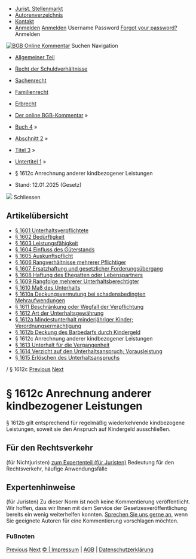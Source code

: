   * [Jurist. Stellenmarkt](https://bgb.kommentar.de/Buch-4/Abschnitt-2/Titel-3/Untertitel-1/</job-board> "Jurist. Stellenmarkt")
  * [Autorenverzeichnis](https://bgb.kommentar.de/Buch-4/Abschnitt-2/Titel-3/Untertitel-1/</Autorenverzeichnis> "Autorenverzeichnis")
  * [Kontakt](https://bgb.kommentar.de/Buch-4/Abschnitt-2/Titel-3/Untertitel-1/</Kontakt>)
  * [Anmelden](https://bgb.kommentar.de/Buch-4/Abschnitt-2/Titel-3/Untertitel-1/<#login> "show login form") [Anmelden](https://bgb.kommentar.de/Buch-4/Abschnitt-2/Titel-3/Untertitel-1/<#> "hide login form") Username Password
[Forgot your password?](https://bgb.kommentar.de/Buch-4/Abschnitt-2/Titel-3/Untertitel-1/</user/forgotpassword>) Anmelden 


[![BGB Online Kommentar](https://bgb.kommentar.de/extension/bgb/design/bgb/images/logo.png)](https://bgb.kommentar.de/Buch-4/Abschnitt-2/Titel-3/Untertitel-1/</> "BGB Online Kommentar")
Suchen
Navigation
  * [Allgemeiner Teil](https://bgb.kommentar.de/Buch-4/Abschnitt-2/Titel-3/Untertitel-1/</Buch-1>)
  * [Recht der Schuldverhältnisse](https://bgb.kommentar.de/Buch-4/Abschnitt-2/Titel-3/Untertitel-1/</Buch-2>)
  * [Sachenrecht](https://bgb.kommentar.de/Buch-4/Abschnitt-2/Titel-3/Untertitel-1/</Buch-3>)
  * [Familienrecht](https://bgb.kommentar.de/Buch-4/Abschnitt-2/Titel-3/Untertitel-1/</Buch-4>)
  * [Erbrecht](https://bgb.kommentar.de/Buch-4/Abschnitt-2/Titel-3/Untertitel-1/</Buch-5>)


  * [Der online BGB-Kommentar](https://bgb.kommentar.de/Buch-4/Abschnitt-2/Titel-3/Untertitel-1/</>) »
  * [Buch 4](https://bgb.kommentar.de/Buch-4/Abschnitt-2/Titel-3/Untertitel-1/</Buch-4>) »
  * [Abschnitt 2](https://bgb.kommentar.de/Buch-4/Abschnitt-2/Titel-3/Untertitel-1/</Buch-4/Abschnitt-2>) »
  * [Titel 3](https://bgb.kommentar.de/Buch-4/Abschnitt-2/Titel-3/Untertitel-1/</Buch-4/Abschnitt-2/Titel-3>) »
  * [Untertitel 1](https://bgb.kommentar.de/Buch-4/Abschnitt-2/Titel-3/Untertitel-1/</Buch-4/Abschnitt-2/Titel-3/Untertitel-1>) »
  * § 1612c Anrechnung anderer kindbezogener Leistungen 
  * Stand: 12.01.2025 (Gesetz) 


![](https://vg01.met.vgwort.de/na/1c9909529ead4f509072c06d9081a7d5)
Schliessen 
## Artikelübersicht
  * [ § 1601 Unterhaltsverpflichtete ](https://bgb.kommentar.de/Buch-4/Abschnitt-2/Titel-3/Untertitel-1/</Buch-4/Abschnitt-2/Titel-3/Untertitel-1/Unterhaltsverpflichtete>)
  * [ § 1602 Bedürftigkeit ](https://bgb.kommentar.de/Buch-4/Abschnitt-2/Titel-3/Untertitel-1/</Buch-4/Abschnitt-2/Titel-3/Untertitel-1/Beduerftigkeit>)
  * [ § 1603 Leistungsfähigkeit ](https://bgb.kommentar.de/Buch-4/Abschnitt-2/Titel-3/Untertitel-1/</Buch-4/Abschnitt-2/Titel-3/Untertitel-1/Leistungsfaehigkeit>)
  * [ § 1604 Einfluss des Güterstands ](https://bgb.kommentar.de/Buch-4/Abschnitt-2/Titel-3/Untertitel-1/</Buch-4/Abschnitt-2/Titel-3/Untertitel-1/Einfluss-des-Gueterstands>)
  * [ § 1605 Auskunftspflicht ](https://bgb.kommentar.de/Buch-4/Abschnitt-2/Titel-3/Untertitel-1/</Buch-4/Abschnitt-2/Titel-3/Untertitel-1/Auskunftspflicht>)
  * [ § 1606 Rangverhältnisse mehrerer Pflichtiger ](https://bgb.kommentar.de/Buch-4/Abschnitt-2/Titel-3/Untertitel-1/</Buch-4/Abschnitt-2/Titel-3/Untertitel-1/Rangverhaeltnisse-mehrerer-Pflichtiger>)
  * [ § 1607 Ersatzhaftung und gesetzlicher Forderungsübergang ](https://bgb.kommentar.de/Buch-4/Abschnitt-2/Titel-3/Untertitel-1/</Buch-4/Abschnitt-2/Titel-3/Untertitel-1/Ersatzhaftung-und-gesetzlicher-Forderungsuebergang>)
  * [ § 1608 Haftung des Ehegatten oder Lebenspartners ](https://bgb.kommentar.de/Buch-4/Abschnitt-2/Titel-3/Untertitel-1/</Buch-4/Abschnitt-2/Titel-3/Untertitel-1/Haftung-des-Ehegatten-oder-Lebenspartners>)
  * [ § 1609 Rangfolge mehrerer Unterhaltsberechtigter ](https://bgb.kommentar.de/Buch-4/Abschnitt-2/Titel-3/Untertitel-1/</Buch-4/Abschnitt-2/Titel-3/Untertitel-1/Rangfolge-mehrerer-Unterhaltsberechtigter>)
  * [ § 1610 Maß des Unterhalts ](https://bgb.kommentar.de/Buch-4/Abschnitt-2/Titel-3/Untertitel-1/</Buch-4/Abschnitt-2/Titel-3/Untertitel-1/Mass-des-Unterhalts>)
  * [ § 1610a Deckungsvermutung bei schadensbedingten Mehraufwendungen ](https://bgb.kommentar.de/Buch-4/Abschnitt-2/Titel-3/Untertitel-1/</Buch-4/Abschnitt-2/Titel-3/Untertitel-1/Deckungsvermutung-bei-schadensbedingten-Mehraufwendungen>)
  * [ § 1611 Beschränkung oder Wegfall der Verpflichtung ](https://bgb.kommentar.de/Buch-4/Abschnitt-2/Titel-3/Untertitel-1/</Buch-4/Abschnitt-2/Titel-3/Untertitel-1/Beschraenkung-oder-Wegfall-der-Verpflichtung>)
  * [ § 1612 Art der Unterhaltsgewährung ](https://bgb.kommentar.de/Buch-4/Abschnitt-2/Titel-3/Untertitel-1/</Buch-4/Abschnitt-2/Titel-3/Untertitel-1/Art-der-Unterhaltsgewaehrung>)
  * [ § 1612a Mindestunterhalt minderjähriger Kinder; Verordnungsermächtigung ](https://bgb.kommentar.de/Buch-4/Abschnitt-2/Titel-3/Untertitel-1/</Buch-4/Abschnitt-2/Titel-3/Untertitel-1/Mindestunterhalt-minderjaehriger-Kinder-Verordnungsermaechtigung>)
  * [ § 1612b Deckung des Barbedarfs durch Kindergeld ](https://bgb.kommentar.de/Buch-4/Abschnitt-2/Titel-3/Untertitel-1/</Buch-4/Abschnitt-2/Titel-3/Untertitel-1/Deckung-des-Barbedarfs-durch-Kindergeld>)
  * § 1612c Anrechnung anderer kindbezogener Leistungen 
  * [ § 1613 Unterhalt für die Vergangenheit ](https://bgb.kommentar.de/Buch-4/Abschnitt-2/Titel-3/Untertitel-1/</Buch-4/Abschnitt-2/Titel-3/Untertitel-1/Unterhalt-fuer-die-Vergangenheit>)
  * [ § 1614 Verzicht auf den Unterhaltsanspruch; Vorausleistung ](https://bgb.kommentar.de/Buch-4/Abschnitt-2/Titel-3/Untertitel-1/</Buch-4/Abschnitt-2/Titel-3/Untertitel-1/Verzicht-auf-den-Unterhaltsanspruch-Vorausleistung>)
  * [ § 1615 Erlöschen des Unterhaltsanspruchs ](https://bgb.kommentar.de/Buch-4/Abschnitt-2/Titel-3/Untertitel-1/</Buch-4/Abschnitt-2/Titel-3/Untertitel-1/Erloeschen-des-Unterhaltsanspruchs>)


/ § 1612c 
[Previous](https://bgb.kommentar.de/Buch-4/Abschnitt-2/Titel-3/Untertitel-1/</Buch-4/Abschnitt-2/Titel-3/Untertitel-1/Deckung-des-Barbedarfs-durch-Kindergeld> "§ 1612b Deckung des Barbedarfs durch Kindergeld") [Next](https://bgb.kommentar.de/Buch-4/Abschnitt-2/Titel-3/Untertitel-1/</Buch-4/Abschnitt-2/Titel-3/Untertitel-1/Unterhalt-fuer-die-Vergangenheit> "§ 1613 Unterhalt für die Vergangenheit")
# § 1612c Anrechnung anderer kindbezogener Leistungen
§ 1612b gilt entsprechend für regelmäßig wiederkehrende kindbezogene Leistungen, soweit sie den Anspruch auf Kindergeld ausschließen.
## Für den Rechtsverkehr 
(für Nichtjuristen)
[zum Expertenteil (für Juristen)](https://bgb.kommentar.de/Buch-4/Abschnitt-2/Titel-3/Untertitel-1/<#expertenhinweise>)
Bedeutung für den Rechtsverkehr, häufige Anwendungsfälle
## Expertenhinweise
(für Juristen)
Zu dieser Norm ist noch keine Kommentierung veröffentlicht. Wir hoffen, dass wir Ihnen mit dem Service der Gesetzesveröffentlichung bereits ein wenig weiterhelfen konnten. [Sprechen Sie uns gerne an](https://bgb.kommentar.de/Buch-4/Abschnitt-2/Titel-3/Untertitel-1/</Kontakt>), wenn Sie geeignete Autoren für eine Kommentierung vorschlagen möchten. 
### Fußnoten
[Previous](https://bgb.kommentar.de/Buch-4/Abschnitt-2/Titel-3/Untertitel-1/</Buch-4/Abschnitt-2/Titel-3/Untertitel-1/Deckung-des-Barbedarfs-durch-Kindergeld> "§ 1612b Deckung des Barbedarfs durch Kindergeld") [Next](https://bgb.kommentar.de/Buch-4/Abschnitt-2/Titel-3/Untertitel-1/</Buch-4/Abschnitt-2/Titel-3/Untertitel-1/Unterhalt-fuer-die-Vergangenheit> "§ 1613 Unterhalt für die Vergangenheit")
[© | Impressum](https://bgb.kommentar.de/Buch-4/Abschnitt-2/Titel-3/Untertitel-1/</Kontakt>) | [AGB](https://bgb.kommentar.de/Buch-4/Abschnitt-2/Titel-3/Untertitel-1/</AGB>) | [Datenschutzerklärung](https://bgb.kommentar.de/Buch-4/Abschnitt-2/Titel-3/Untertitel-1/</Datenschutzerklaerung-fuer-Leser>)
